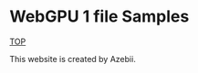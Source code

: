 # WebGPU 1 file Samples

[TOP](https://azebii.github.io/webgpu/)

This website is created by Azebii.
